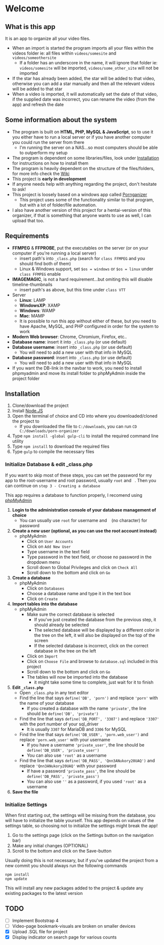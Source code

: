 # Welcome
## What is this app
It is an app to organize all your video files.
- When an import is started the program imports all your files within the videos folder ie: all files within `videos/somesite` and `videos/someothersite`
  - If a folder has an underscore in the name, it will ignore that folder ie: `videos/somesite` will be imported, `videos/some_other_site` will not be imported
- If the star has already been added, the star will be added to that video, otherwise you can add a star manually and then all the relevant videos will be added to that star
- When a video is imported, it will automatically set the date of that video, if the supplied date was incorrect, you can rename the video (from the app) and refresh the date

## Some information about the system
- The program is built on **HTML, PHP, MySQL & JavaScript**, so to use it you either have to run a local server or if you have another computer you could run the server from there
  - I'm running the server on a NAS...so most computers should be able to outperform my setup
- The program is dependent on some libraries/files, look under [Installation](#installation) for instructions on how to install them
- The program is heavily dependent on the structure of the files/folders, for more info check the [Wiki](../../wiki)
- This project is **early in development**
- If anyone needs help with anything regarding the project, don't hesitate to ask!
- This project is loosely based on a windows app called [Pornganizer](https://pornganizer.org)
  - This project uses some of the functionality similar to that program, but with a lot of folder/file automation.
- I also have another version of this project for a hentai-version of this organizer, if that is something that anyone wants to use as well, I can upload that too.

## Requirements
- **FFMPEG** & **FFPROBE**, put the executables on the server (or on your computer if you're running a local server)
  - insert path's into ```_class.php``` (search for `class FFMPEG` and you should find both of them)
  - Linux & Windows support, set `$os = windows` or `$os = linux` under `class FFMPEG` enable
- **IMAGEMAGIC**, is not a hard requirement...but omiting this will disable timeline-thumbnails
  - insert path's as above, but this time under `class VTT` 
- Server
  - **Linux**: LAMP
  - **WindowsXP**: XAMP
  - **Windows**: WAMP
  - **Mac**: MAMP
  - It is possible to run this app without either of these, but you need to have Apache, MySQL, and PHP configured in order for the system to work
- **Modern Web browser**: Chrome, Chromium, Firefox, etc..
- **Database name**: insert it into ```_class.php``` (or use default)
- **Database username**: insert into ```_class.php``` (or use default)
	- You will need to add a new user with that info in MySQL
- **Database password**: insert into ```_class.php``` (or use default)
	- You will need to add a new user with that info in MySQL
- If you want the DB-link in the navbar to work, you need to install phpmyadmin and move its install folder to phpMyAdmin inside the project folder


## Installation
1. Clone/download the project
2. Install [Node.JS](https://nodejs.org/)
3. Open the terminal of choice and CD into where you downloaded/cloned the project to
   - If you downloaded the file to `C:/downloads`, you can run `CD C:/downloads/porn-organizer`
4. Type `npm install -global gulp-cli` to install the required command line utility
5. Type `npm install` to download the required files
6. Type `gulp` to compile the necessary files

### Initialize Database & edit _class.php
If you want to skip most of these steps, you can set the password for my app to the root-username and root password,
usually `root` and ` `. Then you can continue on `step 3 - Creating a database`

This app requires a database to function properly, I recomend using [phpMyAdmin](https://www.phpmyadmin.net)
1. **Login to the administration console of your database management of choice**
	- You can usually use `root` for username and ` ` (no character) for password
2. **Create a new user (optional, as you can use the root account instead)**
	-  phpMyAdmin
		- Click on `User Accounts`
		- Click on `Add New User`
		- Type username in the text field
		- Type password in the text field, or choose no password in the dropdown menu
		- Scroll down to Global Privileges and click on `Check All`
		- Scroll down to the bottom and click on `Go`
3. **Create a database**
	- phpMyAdmin
		- Click on `Databases`
		- Choose a database name and type it in the text box
		- Click on `Create`
4. **Import tables into the database**
	- phpMyAdmin
		- Make sure the correct database is selected
			- If you've just created the database from the previous step, it should already be selected
			- The selected database will be displayed by a different color in the tree on the left,
			it will also be displayed on the top of the screen
			- If the selected database is incorrect, click on the correct database in the tree on the left
		- Click on `Import`
		- Click on `Choose File` and browse to `database.sql` included in this project
		- Scroll down to the bottom and click on `Go`
		- The tables will now be imported into the database
			- it might take some time to complete, just wait for it to finish
5. **Edit `_class.php`**
	- Open `_class.php` in any text editor
	- Find the line that says `define('DB', 'porn')` and replace `'porn'` with the name of your database
		- If you created a database with the name `'private'`, the line should be `define('DB', 'private')`
	- Find the line that says `define('DB_PORT', '3307')` and replace `'3307'` with the port number of your sql_driver
    	- It is usually `3307` for MariaDB and `3306` for MySQL
    - Find the line that says `define('DB_USER', 'porn.web_user')` and replace `'porn.web_user'` with your username
    	- If you have a username `'private_user'`, the line should be `define('DB_USER', 'private_user')`
    	- You can also use `'root'` as a username
    - Find the line that says `define('DB_PASS', 'Qnn3ANukory20UAQ')` and replace `'Qnn3ANukory20UAQ'` with your password
        - If have a password `'private_pass'`, the line should be `define('DB_PASS', 'private_pass')`
        - You can also use `''` as a password, if you used `'root'` as a username
6. **Save the file**

### Initialize Settings
When first starting out, the settings will be missing from the database, you will have to initialize the table yourself.
This app depends on values of the settings table, so choosing not to initialize the settings might break the app!
1. Go to the settings page (click on the Settings button on the navigation bar)
2. Make any initial changes (OPTIONAL)
3. Scroll to the bottom and click on the Save-button

Usually doing this is not necessary, but if you've updated the project from a new commit you should always run the following commands
```
npm install
npm update
```
This will install any new packages added to the project & update any existing packages to the latest version

## TODO
- [ ] Implement Bootstrap 4
- [ ] Video-page bookmark-visuals are broken on smaller devices
- [x] Upload .SQL file for project
- [x] Display indicator on search page for various counts
